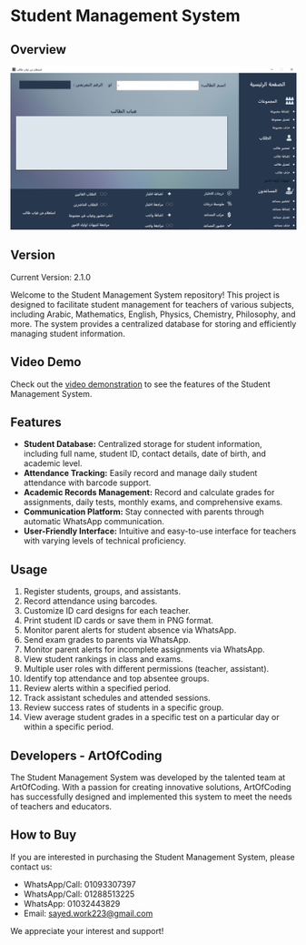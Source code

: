 # Student Management System

## Overview

![System Screenshot](StudentMangmentSystem.png)

## Version

Current Version: 2.1.0

Welcome to the Student Management System repository! This project is designed to facilitate student management for teachers of various subjects, including Arabic, Mathematics, English, Physics, Chemistry, Philosophy, and more. The system provides a centralized database for storing and efficiently managing student information.

## Video Demo

Check out the [video demonstration](https://fb.watch/pw5mw2PvmU/) to see the features of the Student Management System.


## Features

- **Student Database:** Centralized storage for student information, including full name, student ID, contact details, date of birth, and academic level.
- **Attendance Tracking:** Easily record and manage daily student attendance with barcode support.
- **Academic Records Management:** Record and calculate grades for assignments, daily tests, monthly exams, and comprehensive exams.
- **Communication Platform:** Stay connected with parents through automatic WhatsApp communication.
- **User-Friendly Interface:** Intuitive and easy-to-use interface for teachers with varying levels of technical proficiency.

## Usage

1. Register students, groups, and assistants.
2. Record attendance using barcodes.
3. Customize ID card designs for each teacher.
4. Print student ID cards or save them in PNG format.
5. Monitor parent alerts for student absence via WhatsApp.
6. Send exam grades to parents via WhatsApp.
7. Monitor parent alerts for incomplete assignments via WhatsApp.
8. View student rankings in class and exams.
9. Multiple user roles with different permissions (teacher, assistant).
10. Identify top attendance and top absentee groups.
11. Review alerts within a specified period.
12. Track assistant schedules and attended sessions.
13. Review success rates of students in a specific group.
14. View average student grades in a specific test on a particular day or within a specific period.

## Developers - ArtOfCoding

The Student Management System was developed by the talented team at ArtOfCoding. With a passion for creating innovative solutions, ArtOfCoding has successfully designed and implemented this system to meet the needs of teachers and educators.

## How to Buy

If you are interested in purchasing the Student Management System, please contact us:

- WhatsApp/Call: 01093307397
- WhatsApp/Call: 01288513225
- WhatsApp: 01032443829
- Email: sayed.work223@gmail.com

We appreciate your interest and support!
